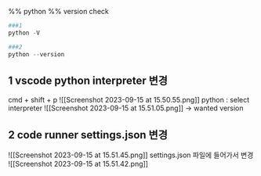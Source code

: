 %% python %% version check
```python
###1
python -V

###2
python --version
```

## 1 vscode python interpreter 변경

cmd + shift + p
![[Screenshot 2023-09-15 at 15.50.55.png]]
python : select interpreter
![[Screenshot 2023-09-15 at 15.51.05.png]]
-> wanted version
## 2 code runner settings.json 변경
![[Screenshot 2023-09-15 at 15.51.45.png]]
settings.json 파일에 들어가서 변경
![[Screenshot 2023-09-15 at 15.51.42.png]]



